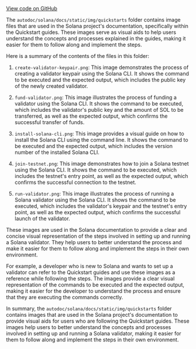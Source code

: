[View code on GitHub](https://github.com/solana-labs/solana/tree/master/na/docs/static/img/quickstarts)

The `autodoc/solana/docs/static/img/quickstarts` folder contains image files that are used in the Solana project's documentation, specifically within the Quickstart guides. These images serve as visual aids to help users understand the concepts and processes explained in the guides, making it easier for them to follow along and implement the steps.

Here is a summary of the contents of the files in this folder:

1. `create-validator-keypair.png`: This image demonstrates the process of creating a validator keypair using the Solana CLI. It shows the command to be executed and the expected output, which includes the public key of the newly created validator.

2. `fund-validator.png`: This image illustrates the process of funding a validator using the Solana CLI. It shows the command to be executed, which includes the validator's public key and the amount of SOL to be transferred, as well as the expected output, which confirms the successful transfer of funds.

3. `install-solana-cli.png`: This image provides a visual guide on how to install the Solana CLI using the command line. It shows the command to be executed and the expected output, which includes the version number of the installed Solana CLI.

4. `join-testnet.png`: This image demonstrates how to join a Solana testnet using the Solana CLI. It shows the command to be executed, which includes the testnet's entry point, as well as the expected output, which confirms the successful connection to the testnet.

5. `run-validator.png`: This image illustrates the process of running a Solana validator using the Solana CLI. It shows the command to be executed, which includes the validator's keypair and the testnet's entry point, as well as the expected output, which confirms the successful launch of the validator.

These images are used in the Solana documentation to provide a clear and concise visual representation of the steps involved in setting up and running a Solana validator. They help users to better understand the process and make it easier for them to follow along and implement the steps in their own environment.

For example, a developer who is new to Solana and wants to set up a validator can refer to the Quickstart guides and use these images as a reference while following the steps. The images provide a clear visual representation of the commands to be executed and the expected output, making it easier for the developer to understand the process and ensure that they are executing the commands correctly.

In summary, the `autodoc/solana/docs/static/img/quickstarts` folder contains images that are used in the Solana project's documentation to provide visual aids for users who are following the Quickstart guides. These images help users to better understand the concepts and processes involved in setting up and running a Solana validator, making it easier for them to follow along and implement the steps in their own environment.
